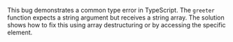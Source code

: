 This bug demonstrates a common type error in TypeScript. The `greeter` function expects a string argument but receives a string array. The solution shows how to fix this using array destructuring or by accessing the specific element.